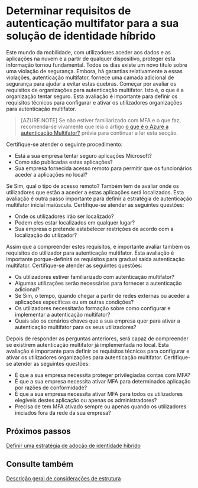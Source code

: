 <properties
    pageTitle="Azure Active Directory híbrido identidade considerações de estrutura - determinar requisitos de autenticação multifator"
    description="Com o controlo de acesso condicional, o Azure Active Directory verifica as condições específicas que escolher quando autenticar o utilizador e antes de permissão do acesso para a aplicação. Assim que forem cumpridas destas condições, o utilizador autenticado e permissão de acesso para a aplicação."
    documentationCenter=""
    services="active-directory"
    authors="femila"
    manager="billmath"
    editor=""/>

<tags
    ms.service="active-directory"
    ms.devlang="na"
    ms.topic="article"
    ms.tgt_pltfrm="na"
    ms.workload="identity" 
    ms.date="08/08/2016"
    ms.author="billmath"/>

# <a name="determine-multi-factor-authentication-requirements-for-your-hybrid-identity-solution"></a>Determinar requisitos de autenticação multifator para a sua solução de identidade híbrido

Este mundo da mobilidade, com utilizadores aceder aos dados e as aplicações na nuvem e a partir de qualquer dispositivo, proteger esta informação tornou fundamental.  Todos os dias existe um novo título sobre uma violação de segurança.  Embora, há garantias relativamente a essas violações, autenticação multifator, fornece uma camada adicional de segurança para ajudar a evitar estas quebras.
Começar por avaliar os requisitos de organizações para autenticação multifator. Isto é, o que é a organização tentar seguro.  Esta avaliação é importante para definir os requisitos técnicos para configurar e ativar os utilizadores organizações para autenticação multifator.

>[AZURE.NOTE]
Se não estiver familiarizado com MFA e o que faz, recomenda-se vivamente que leia o artigo [o que é o Azure a autenticação Multifator?](../multi-factor-authentication/multi-factor-authentication.md) prévia para continuar a ler esta secção.

Certifique-se atender o seguinte procedimento:

- Está a sua empresa tentar seguro aplicações Microsoft? 
- Como são publicadas estas aplicações?
- Sua empresa fornecida acesso remoto para permitir que os funcionários aceder a aplicações no local?

Se Sim, qual o tipo de acesso remoto? Também tem de avaliar onde os utilizadores que estão a aceder a estas aplicações será localizados. Esta avaliação é outra passo importante para definir a estratégia de autenticação multifator inicial maiúscula. Certifique-se atender as seguintes questões:

- Onde os utilizadores irão ser localizado?
- Podem eles estar localizados em qualquer lugar?
- Sua empresa o pretende estabelecer restrições de acordo com a localização do utilizador?

Assim que a compreender estes requisitos, é importante avaliar também os requisitos do utilizador para autenticação multifator. Esta avaliação é importante porque-definirá os requisitos para gradual saída autenticação multifator. Certifique-se atender as seguintes questões:

- Os utilizadores estiver familiarizado com autenticação multifator?
- Algumas utilizações serão necessárias para fornecer a autenticação adicional?  
 - Se Sim, o tempo, quando chegar a partir de redes externas ou aceder a aplicações específicas ou em outras condições?
- Os utilizadores necessitarão formação sobre como configurar e implementar a autenticação multifator?
- Quais são os cenários chaves que a sua empresa quer para ativar a autenticação multifator para os seus utilizadores?

Depois de responder as perguntas anteriores, será capaz de compreender se existirem autenticação multifator já implementada no local. Esta avaliação é importante para definir os requisitos técnicos para configurar e ativar os utilizadores organizações para autenticação multifator. Certifique-se atender as seguintes questões:

- É que a sua empresa necessita proteger privilegiadas contas com MFA?
- É que a sua empresa necessita ativar MFA para determinados aplicação por razões de conformidade?
- É que a sua empresa necessita ativar MFA para todos os utilizadores elegíveis destes aplicação ou apenas os administradores?
- Precisa de tem MFA ativado sempre ou apenas quando os utilizadores iniciados fora da rede da sua empresa?


## <a name="next-steps"></a>Próximos passos
[Definir uma estratégia de adoção de identidade híbrido](active-directory-hybrid-identity-design-considerations-identity-adoption-strategy.md)


## <a name="see-also"></a>Consulte também
[Descrição geral de considerações de estrutura](active-directory-hybrid-identity-design-considerations-overview.md)
